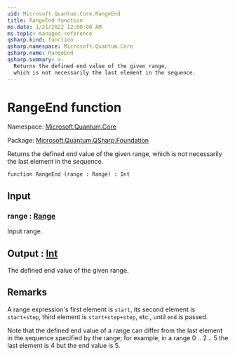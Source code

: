 ```yaml
---
uid: Microsoft.Quantum.Core.RangeEnd
title: RangeEnd function
ms.date: 1/21/2022 12:00:00 AM
ms.topic: managed-reference
qsharp.kind: function
qsharp.namespace: Microsoft.Quantum.Core
qsharp.name: RangeEnd
qsharp.summary: >-
  Returns the defined end value of the given range,
  which is not necessarily the last element in the sequence.
---
```


# RangeEnd function

Namespace: [Microsoft.Quantum.Core](xref:Microsoft.Quantum.Core)

Package: [Microsoft.Quantum.QSharp.Foundation](https://nuget.org/packages/Microsoft.Quantum.QSharp.Foundation)


Returns the defined end value of the given range,which is not necessarily the last element in the sequence.

```qsharp
function RangeEnd (range : Range) : Int
```


## Input

### range : [Range](xref:microsoft.quantum.qsharp.valueliterals#range-literals)

Input range.



## Output : [Int](xref:microsoft.quantum.qsharp.valueliterals#int-literals)

The defined end value of the given range.

## Remarks

A range expression's first element is `start`,its second element is `start+step`, third element is `start+step+step`, etc.,until `end` is passed.Note that the defined end value of a range can differ from the last element in the sequence specified by the range;for example, in a range 0 .. 2 .. 5 the last element is 4 but the end value is 5.